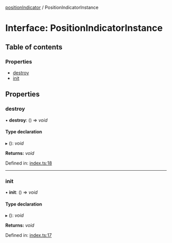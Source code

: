 [positionIndicator](../README.md) / PositionIndicatorInstance

# Interface: PositionIndicatorInstance

## Table of contents

### Properties

- [destroy](positionindicatorinstance.md#destroy)
- [init](positionindicatorinstance.md#init)

## Properties

### destroy

• **destroy**: () => *void*

#### Type declaration

▸ (): *void*

**Returns:** *void*

Defined in: [index.ts:18](https://github.com/kunukn/position-indicator/blob/208641c/src/index.ts#L18)

___

### init

• **init**: () => *void*

#### Type declaration

▸ (): *void*

**Returns:** *void*

Defined in: [index.ts:17](https://github.com/kunukn/position-indicator/blob/208641c/src/index.ts#L17)
